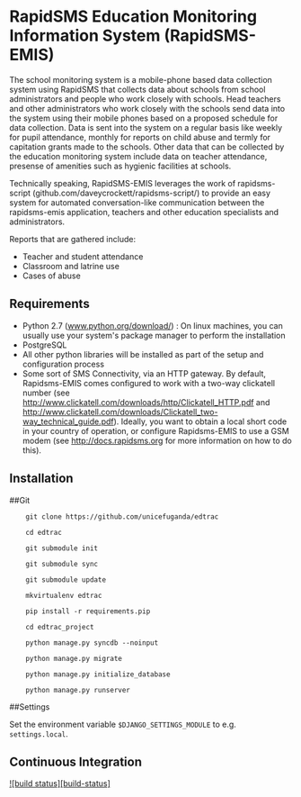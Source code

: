 RapidSMS Education Monitoring Information System (RapidSMS-EMIS)
================================================================
The school monitoring system is a mobile-phone based data collection
system using RapidSMS that collects data about schools from school
administrators and people who work closely with schools. Head teachers and
other administrators who work closely with the schools send data into the
system using their mobile phones based on a proposed schedule for data
collection. Data is sent into the system on a regular basis like weekly
for pupil attendance, monthly for reports on child abuse and termly for
capitation grants made to the schools. Other data that can be collected
by the education monitoring system include data on teacher attendance,
presense of amenities such as hygienic facilities at schools.

Technically speaking, RapidSMS-EMIS leverages the work of rapidsms-script
(github.com/daveycrockett/rapidsms-script/) to provide an easy system
for automated conversation-like communication between the rapidsms-emis
application, teachers and other education specialists and administrators.

Reports that are gathered include:
 - Teacher and student attendance
 - Classroom and latrine use
 - Cases of abuse

Requirements
------------
 - Python 2.7 (www.python.org/download/) : On linux machines, you can usually use your system's package manager to perform the installation
 - PostgreSQL
 - All other python libraries will be installed as part of the setup and configuration process
 - Some sort of SMS Connectivity, via an HTTP gateway.  By default,
   Rapidsms-EMIS comes configured to work with a two-way clickatell number
   (see http://www.clickatell.com/downloads/http/Clickatell_HTTP.pdf and
   http://www.clickatell.com/downloads/Clickatell_two-way_technical_guide.pdf).
   Ideally, you want to obtain a local short code in your country
   of operation, or configure Rapidsms-EMIS to use a GSM modem (see
   http://docs.rapidsms.org for more information on how to do this).


Installation
------------

##Git

        git clone https://github.com/unicefuganda/edtrac

        cd edtrac

        git submodule init

        git submodule sync

        git submodule update

        mkvirtualenv edtrac

        pip install -r requirements.pip

        cd edtrac_project

        python manage.py syncdb --noinput

        python manage.py migrate

        python manage.py initialize_database

        python manage.py runserver

##Settings

Set the environment variable `$DJANGO_SETTINGS_MODULE` to e.g. `settings.local`.


Continuous Integration
----------------------

[![build status][build-status]](https://travis-ci.org/unicefuganda/edtrac)
